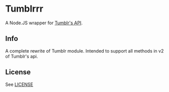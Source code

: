 # Tumblrrr

A Node.JS wrapper for [Tumblr's API].

Info
---------

A complete rewrite of Tumblr module.
Intended to support all methods in v2 of Tumblr's api.

License
-----------

See [LICENSE]

[Tumblr's API]: http://www.tumblr.com/docs/en/api/v2
[LICENSE]: http://www.github.com/mvrilo/tumblrrr/blob/v2/LICENSE
